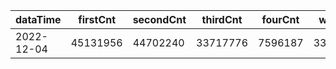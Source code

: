 |dataTime|firstCnt|secondCnt|thirdCnt|fourCnt|winCnt|vrate|wrate|
|-|-|-|-|-|-|-|-|
|2022-12-04|45131956|44702240|33717776|7596187|3329873|0%|0%|